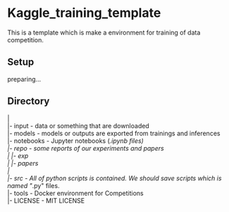 # Kaggle_training_template
This is a template which is make a environment for training of data competition.

## Setup
preparing...

## Directory

| <br>
|- input  - data or something that are downloaded <br>
|- models - models or outputs are exported from trainings and inferences <br>
|- notebooks - Jupyter notebooks (*.ipynb files) <br>
|- repo - some reports of our experiments and papers <br>
|   |- exp <br>
|   |- papers <br>
| <br>
|- src - All of python scripts is contained. We should save scripts which is named "*.py" files. <br>
|- tools - Docker environment for Competitions <br>
|- LICENSE - MIT LICENSE <br>